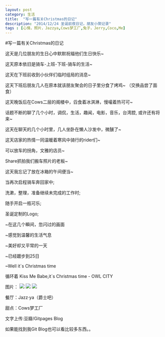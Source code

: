 ```yaml
---
layout: post
category: 生活
title:  "写一篇有关Christmas的日记"
description: "2014/12/24 圣诞前夜日记，朋友小聚记录"
tags : [心情，照片，Jazzya,Cows梦工厂,兔子，Jerry,Coco,Me]
---
```


#写一篇有关Christmas的日记


这天是几位朋友的生日心中默默祝福他们生日快乐~

这天原本依旧是骑车-上班-下班-骑车的生活~

这天在下班前收到小伙伴们临时组局的消息~

这天下班后朋友几人在原本就该朋友聚会的日子里分食了烤鸡~
（交换品尝了面食）

这天晚饭后在Cows二层的阁楼中，舀食着冰淇淋，慢嘬着热可可~

话题不断的聊了几个小时，调侃，生活，趣闻，电影，音乐，台湾腔, 或许还有将来~

这天在聊天的几个小时里，几人坐卧在懒人沙发中，微醺了~

这天店家的热情一同温暖着寒风中骑行的rider们~

可以放车的拐角，文雅的店员~

Share抓拍我们搬车照片的老板~

这天我忘记了放在冰箱的午间便当~

当再次启程骑车奔回家中;

洗漱，整理，准备继续未完成的工作时;

随手开启一瓶可乐;

圣诞定制的Logo;

~在这几个瞬间，忽闪过的画面

~感觉到温馨的生活气息

~美好却又平常的一天

~已经踱步到25日


~Well it`s Christmas time

循环着 Kiss Me Babe,it`s Christmas time - OWL CITY


图片：
![](../images/christmas-2014-12-24-bike.jpg)
![](../images/christmas-2014-12-24.jpg)
![](../images/christmas-2014-12-24-2.jpg)

餐厅：Jazz·ya（爵士吧）

甜点：Cows梦工厂

文字上传:豆瓣/Gitpages Blog


如果能找到我Git Blog也可以看比较多东西。。
